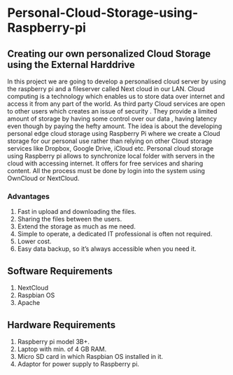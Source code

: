 # Personal-Cloud-Storage-using-Raspberry-pi
## Creating our own personalized Cloud Storage using the External Harddrive

In this project we are going to develop a personalised cloud server by using the raspberry pi and a fileserver called Next cloud in our LAN. Cloud computing is a technology which enables us to store data over internet and access it from any part of the world. As third party Cloud services are open to other users which creates an issue of security . They provide a limited amount of storage by having some control over our data , having latency even though by paying the hefty amount. The idea is
about the developing personal edge cloud storage using Raspberry Pi where we create a Cloud storage for our personal use rather than relying on other Cloud storage services like Dropbox, Google Drive, iCloud etc. Personal cloud storage using Raspberry pi allows to synchronize local folder with servers in the cloud with accessing internet. It offers for free services and sharing content. All the process must be done by login into the system using OwnCloud or NextCloud.

### Advantages

1. Fast in upload and downloading the files.
2. Sharing the files between the users.
3. Extend the storage as much as me need.
4. Simple to operate, a dedicated IT professional is often not required.
5. Lower cost.
6. Easy data backup, so it’s always accessible when you need it.

## Software Requirements

1. NextCloud
2. Raspbian OS
3. Apache

## Hardware Requirements

1. Raspberry pi model 3B+.
2. Laptop with min. of 4 GB RAM.
3. Micro SD card in which Raspbian OS installed in it.
4. Adaptor for power supply to Raspberry pi.

